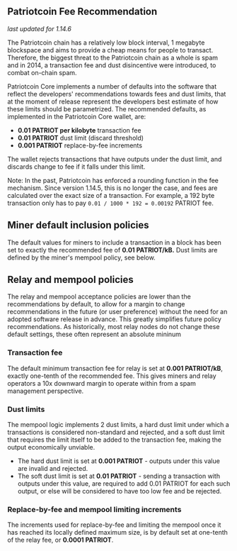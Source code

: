 Patriotcoin Fee Recommendation
----------------------------

_last updated for 1.14.6_

The Patriotcoin chain has a relatively low block interval, 1 megabyte blockspace
and aims to provide a cheap means for people to transact. Therefore, the biggest
threat to the Patriotcoin chain as a whole is spam and in 2014, a transaction fee
and dust disincentive were introduced, to combat on-chain spam.

Patriotcoin Core implements a number of defaults into the software that reflect the
developers' recommendations towards fees and dust limits, that at the moment of
release represent the developers best estimate of how these limits should be
parametrized. The recommended defaults, as implemented in the Patriotcoin Core
wallet, are:

- **0.01 PATRIOT per kilobyte** transaction fee
- **0.01 PATRIOT** dust limit (discard threshold)
- **0.001 PATRIOT** replace-by-fee increments

The wallet rejects transactions that have outputs under the dust limit, and
discards change to fee if it falls under this limit.

Note: In the past, Patriotcoin has enforced a rounding function in the fee
      mechanism. Since version 1.14.5, this is no longer the case, and fees are
      calculated over the exact size of a transaction. For example, a 192 byte
      transaction only has to pay `0.01 / 1000 * 192 = 0.00192` PATRIOT fee.

## Miner default inclusion policies

The default values for miners to include a transaction in a block has been set
to exactly the recommended fee of **0.01 PATRIOT/kB.** Dust limits are defined by
the miner's mempool policy, see below.

## Relay and mempool policies

The relay and mempool acceptance policies are lower than the recommendations
by default, to allow for a margin to change recommendations in the future (or
user preference) without the need for an adopted software release in advance.
This greatly simplifies future policy recommendations. As historically, most
relay nodes do not change these default settings, these often represent an
absolute mininum

### Transaction fee

The default minimum transaction fee for relay is set at **0.001 PATRIOT/kB**,
exactly one-tenth of the recommended fee. This gives miners and relay operators
a 10x downward margin to operate within from a spam management perspective.

### Dust limits

The mempool logic implements 2 dust limits, a hard dust limit under which a
transactions is considered non-standard and rejected, and a soft dust limit
that requires the limit itself to be added to the transaction fee, making the
output economically unviable.

- The hard dust limit is set at **0.001 PATRIOT** - outputs under this value are
  invalid and rejected.
- The soft dust limit is set at **0.01 PATRIOT** - sending a transaction with outputs
  under this value, are required to add 0.01 PATRIOT for each such output, or else
  will be considered to have too low fee and be rejected.

### Replace-by-fee and mempool limiting increments

The increments used for replace-by-fee and limiting the mempool once it has
reached its locally defined maximum size, is by default set at one-tenth of
the relay fee, or **0.0001 PATRIOT**.
